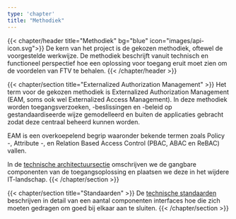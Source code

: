 ```yaml
---
type: 'chapter'
title: "Methodiek"
---
```


{{< chapter/header title="Methodiek" bg="blue" icon="images/api-icon.svg">}}
De kern van het project is de gekozen methodiek, oftewel de voorgestelde werkwijze. De methodiek beschrijft vanuit technisch en functioneel perspectief hoe een oplossing voor toegang eruit moet zien om de voordelen van FTV te behalen.
{{< /chapter/header >}}

{{< chapter/section title="Externalized Authorization Management" >}}
Het term voor de gekozen methodiek is Externalized Authorization Management (EAM, soms ook wel Externalized Access Management).
In deze methodiek worden toegangsverzoeken, -beslissingen en -beleid op gestandaardiseerde wijze gemodelleerd
en buiten de applicaties gebracht zodat deze centraal beheerd kunnen worden.

EAM is een overkoepelend begrip waaronder bekende termen zoals
Policy -, Attribute -, en Relation Based Access Control (PBAC, ABAC en ReBAC) vallen.

In de [technische architectuursectie](architectuur) omschrijven we de gangbare componenten van de toegangsoplossing en plaatsen we deze in het wijdere IT-landschap.
{{< /chapter/section >}}

{{< chapter/section title="Standaarden" >}}
De [technische standaarden](standaarden) beschrijven in detail van een aantal componenten interfaces hoe die
zich moeten gedragen om goed bij elkaar aan te sluiten.
{{< /chapter/section >}}